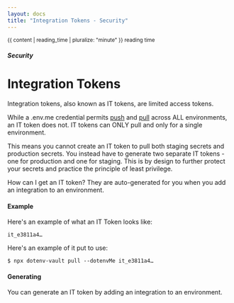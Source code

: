 ```yaml
---
layout: docs
title: "Integration Tokens - Security"
---
```


<div class="text-right mb-0 p"><small>{{ content | reading_time | pluralize: "minute" }} reading time</small></div>

##### Security

# Integration Tokens

Integration tokens, also known as IT tokens, are limited access tokens.

While a .env.me credential permits [push](/docs/dotenv-vault/push) and [pull](/docs/dotenv-vault/pull) across ALL environments, an IT token does not. IT tokens can ONLY pull and only for a single environment.

This means you cannot create an IT token to pull both staging secrets and production secrets. You instead have to generate two separate IT tokens - one for production and one for staging. This is by design to further protect your secrets and practice the principle of least privilege.

How can I get an IT token? They are auto-generated for you when you add an integration to an environment.

#### Example

Here's an example of what an IT Token looks like:

```
it_e3811a4…
```

Here's an example of it put to use:

```
$ npx dotenv-vault pull --dotenvMe it_e3811a4…
```

#### Generating

You can generate an IT token by adding an integration to an environment.
